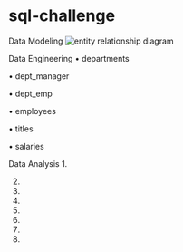 # sql-challenge
Data Modeling
![entity relationship diagram](https://github.com/josephlomas/sql-challenge/assets/146393942/3ed24cd3-46dc-4906-b545-fe5673495a8c)


Data Engineering
•	departments
 

•	dept_manager
 

•	dept_emp
 
•	employees
 

•	titles
 

•	salaries

 


Data Analysis
1.
 
2. 
 
3. 
 
4.
 
5.
 
6.
 
7.
 
8.
 

